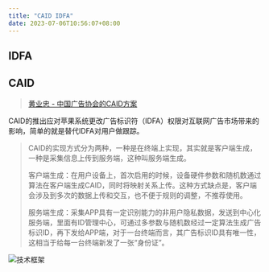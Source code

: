 ```yaml
---
title: "CAID IDFA"
date: 2023-07-06T10:56:07+08:00
---
```


## IDFA



## CAID

> [黄业忠 - 中国广告协会的CAID方案](https://www.ichdata.com/caid.html)

CAID的推出应对苹果系统更改广告标识符（IDFA）权限对互联网广告市场带来的影响，简单的就是替代IDFA对用户做跟踪。

> CAID的实现方式分为两种，一种是在终端上实现，其实就是客户端生成，一种是采集信息上传到服务端，这种叫服务端生成。
>
> 客户端生成：在用户设备上，首次启用的时候，设备硬件参数和随机数通过算法在客户端生成CAID，同时将映射关系上传。这种方式缺点是，客户端会涉及到多次的数据上传和交互，也不便于规则的调整，不推荐使用。
> 
> 服务端生成：采集APP具有一定识别能力的非用户隐私数据，发送到中心化服务端，里面有ID管理中心，可通过多参数与随机数经过一定算法生成广告标识ID，再下发给APP端，对于一台终端而言，其广告标识ID具有唯一性，这相当于给每一台终端新发了一张“身份证”。

![技术框架](https://www.ichdata.com/wp-content/uploads/2021/03/2021031608482167.png)